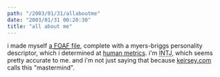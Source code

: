 ```yaml
---
path: "/2003/01/31/allaboutme" 
date: "2003/01/31 00:20:30" 
title: "all about me" 
---
```

<p>i made myself <a href="http://weblog.randomchaos.com/foaf.rdf">a <abbr title="Friend Of A Friend">FOAF</abbr> file</a>, complete with a myers-briggs personality descriptor, which i determined at <a href="http://www.humanmetrics.com/cgi-win/JTypes1.htm">human metrics</a>. i'm <abbr title="Introvert iNtuition Thinking Judging">INTJ</abbr>, which seems pretty accurate to me. and i'm not just saying that because <a href="http://keirsey.com/personality/ntij.html">keirsey.com</a> calls this "mastermind".</p>